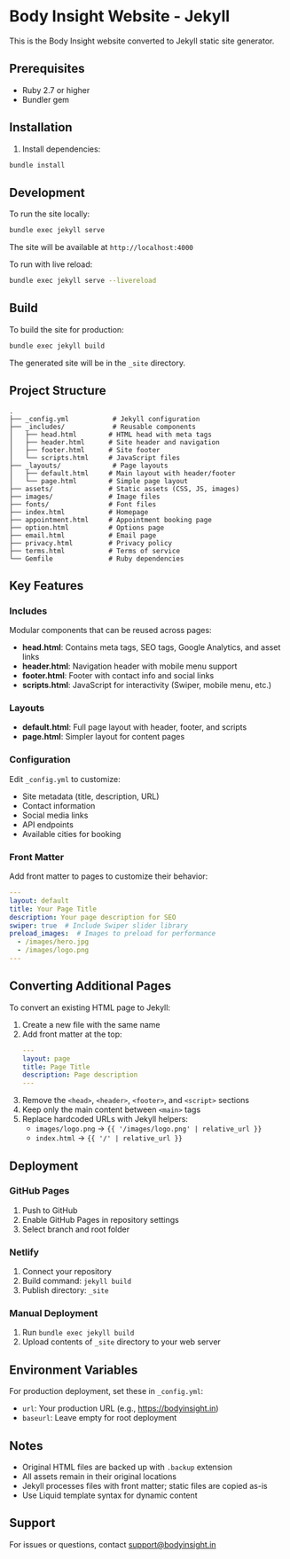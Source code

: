 # Body Insight Website - Jekyll

This is the Body Insight website converted to Jekyll static site generator.

## Prerequisites

- Ruby 2.7 or higher
- Bundler gem

## Installation

1. Install dependencies:
```bash
bundle install
```

## Development

To run the site locally:

```bash
bundle exec jekyll serve
```

The site will be available at `http://localhost:4000`

To run with live reload:

```bash
bundle exec jekyll serve --livereload
```

## Build

To build the site for production:

```bash
bundle exec jekyll build
```

The generated site will be in the `_site` directory.

## Project Structure

```
.
├── _config.yml           # Jekyll configuration
├── _includes/            # Reusable components
│   ├── head.html        # HTML head with meta tags
│   ├── header.html      # Site header and navigation
│   ├── footer.html      # Site footer
│   └── scripts.html     # JavaScript files
├── _layouts/             # Page layouts
│   ├── default.html     # Main layout with header/footer
│   └── page.html        # Simple page layout
├── assets/              # Static assets (CSS, JS, images)
├── images/              # Image files
├── fonts/               # Font files
├── index.html           # Homepage
├── appointment.html     # Appointment booking page
├── option.html          # Options page
├── email.html           # Email page
├── privacy.html         # Privacy policy
├── terms.html           # Terms of service
└── Gemfile              # Ruby dependencies
```

## Key Features

### Includes

Modular components that can be reused across pages:

- **head.html**: Contains meta tags, SEO tags, Google Analytics, and asset links
- **header.html**: Navigation header with mobile menu support
- **footer.html**: Footer with contact info and social links
- **scripts.html**: JavaScript for interactivity (Swiper, mobile menu, etc.)

### Layouts

- **default.html**: Full page layout with header, footer, and scripts
- **page.html**: Simpler layout for content pages

### Configuration

Edit `_config.yml` to customize:

- Site metadata (title, description, URL)
- Contact information
- Social media links
- API endpoints
- Available cities for booking

### Front Matter

Add front matter to pages to customize their behavior:

```yaml
---
layout: default
title: Your Page Title
description: Your page description for SEO
swiper: true  # Include Swiper slider library
preload_images:  # Images to preload for performance
  - /images/hero.jpg
  - /images/logo.png
---
```

## Converting Additional Pages

To convert an existing HTML page to Jekyll:

1. Create a new file with the same name
2. Add front matter at the top:
   ```yaml
   ---
   layout: page
   title: Page Title
   description: Page description
   ---
   ```
3. Remove the `<head>`, `<header>`, `<footer>`, and `<script>` sections
4. Keep only the main content between `<main>` tags
5. Replace hardcoded URLs with Jekyll helpers:
   - `images/logo.png` → `{{ '/images/logo.png' | relative_url }}`
   - `index.html` → `{{ '/' | relative_url }}`

## Deployment

### GitHub Pages

1. Push to GitHub
2. Enable GitHub Pages in repository settings
3. Select branch and root folder

### Netlify

1. Connect your repository
2. Build command: `jekyll build`
3. Publish directory: `_site`

### Manual Deployment

1. Run `bundle exec jekyll build`
2. Upload contents of `_site` directory to your web server

## Environment Variables

For production deployment, set these in `_config.yml`:

- `url`: Your production URL (e.g., https://bodyinsight.in)
- `baseurl`: Leave empty for root deployment

## Notes

- Original HTML files are backed up with `.backup` extension
- All assets remain in their original locations
- Jekyll processes files with front matter; static files are copied as-is
- Use Liquid template syntax for dynamic content

## Support

For issues or questions, contact support@bodyinsight.in

